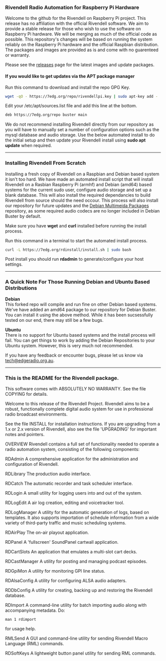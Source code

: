 ### Rivendell Radio Automation for Raspberry Pi Hardware

Welcome to the github for the Rivendell on Raspberry Pi project. This release has no affiliation with the official Rivendell software. We aim to provide a stable release for those who wish to use the software on Raspberry Pi hardware. We will be merging as much of the official code as possible. This repository's changes will be based on running the system reliably on the Raspberry Pi hardware and the official Raspbian distribution. The packages and images are provided as is and come with no guarenteed or warranty.

Please see the [releases](https://github.com/edgeradio993fm/rivendell/releases) page for the latest images and update packages.

#### If you would like to get updates via the APT package manager

Run this command to download and install the repo GPG Key.
```bash
wget -qO - https://7edg.org/repo/rivendellpi.key | sudo apt-key add -
```
Edit your /etc/apt/sources.list file and add this line at the bottom.
```bash
deb https://7edg.org/repo buster main
```
We do not recommend installing Rivendell directly from our repository as you will have to manually set a number of configuration options such as the mysql database and audio storage. Use the below automated install to do the initial setup and then update your Rivendell install using **sudo apt update** when required.
***

### Installing Rivendell From Scratch

Installing a fresh copy of Rivendell on a Raspbian and Debian based system it isn't too hard. We have made an automated install script that will install Rivendell on a Rasbian Raspberry Pi (armhf) and Debian (amd64) based systems for the current sudo user, configure audio storage and set up a blank database. This will also install the required dependancies to build Rivendell from source should the need occour. This process will also install our repository for future updates and the [Debian Multimeida Packages]( https://deb-multimedia.org) repository, as some required audio codecs are no longer included in Debian Buster by default.

Make sure you have **wget** and **curl** installed before running the install process.

Run this command in a terminal to start the automated install process.
```bash
curl -L https://7edg.org/rdinstall/install.sh | sudo bash
```
Post install you should run **rdadmin** to generate/configure your host settings.
***

### A Quick Note For Those Running Debian and Ubuntu Based Distributions

**Debian**  
This forked repo will compile and run fine on other Debian based systems. We've have added an amd64 package to our repository for Debian Buster. You can install it using the above method. While it has been sucsessfully tested on our end, there may still be a few bugs. 

**Ubuntu**  
There is no support for Ubuntu based systems and the install process will fail. You can get things to work by adding the Debian Repositories to your Ubuntu system. However, this is very much not recommended.

If you have any feedback or encounter bugs, please let us know via [tech@edgeradio.org.au](mailto:tech@edgeradio.org.au).
***

### This is the README for the Rivendell package.

This software comes with ABSOLUTELY NO WARRANTY. See the file COPYING for
details.

Welcome to this release of the Rivendell Project. Rivendell aims
to be a robust, functionally complete digital audio system for use in 
professional radio broadcast environments.

See the file INSTALL for installation instructions. If you are upgrading from
a 1.x or 2.x version of Rivendell, also see the file 'UPGRADING'
for important notes and pointers.


OVERVIEW
Rivendell contains a full set of functionality needed to operate a radio
automation system, consisting of the following components:

RDAdmin
A comprehensive application for the administration and configuration
of Rivendell.

RDLibrary
The production audio interface.

RDCatch
The automatic recorder and task scheduler interface.

RDLogin
A small utility for logging users into and out of the system.

RDLogEdit
A air log creation, editing and voicetracker tool.

RDLogManager
A utility for the automatic generation of logs, based on templates.
It also supports importation of schedule information from a wide
variety of third-party traffic and music scheduling systems.

RDAirPlay
The on-air playout application.

RDPanel
A 'fullscreen' SoundPanel cartwall application.

RDCartSlots
An application that emulates a multi-slot cart decks.

RDCastManager
A utility for posting and managing podcast episodes.

RDGpiMon
A utility for monitoring GPI line status.

RDAlsaConfig
A utility for configuring ALSA audio adapters.

RDDbConfig
A utility for creating, backing up and restoring the Rivendell
database.

RDImport
A command-line utility for batch importing audio along with
accompanying metadata. Do:

	man 1 rdimport

for usage help.

RMLSend
A GUI and command-line utility for sending Rivendell Macro Language
(RML) commands.

RDSoftKeys
A lightweight button panel utility for sending RML commands.
